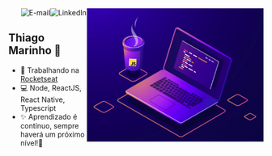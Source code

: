 
<img align="right" src="https://raw.githubusercontent.com/tgmarinho/tgmarinho/main/keep_code.png" width="350"/>

<a href="https://www.linkedin.com/in/tgmarinho">
<img align="right" alt="LinkedIn" src="https://img.shields.io/badge/-Thiago%2Marinho-blue"/>
</a>

<a href="mailto:tgmarinho@gmail.com">
<img align="right" alt="E-mail" src="https://img.shields.io/badge/-Fale%20Comigo-red"/>
</a>

<br/>

## Thiago Marinho 👋 

- 🚀 Trabalhando na [Rocketseat](https://rocketseat.com.br/)
- 💻 Node, ReactJS, React Native, Typescript
- ✨ Aprendizado é contínuo, sempre haverá um próximo nível!🚀

